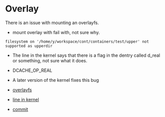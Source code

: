 # Overlay
There is an issue with mounting an overlayfs.

- mount overlay with fail with, not sure why.
```
filesystem on '/home/y/workspace/cont/containers/test/upper' not supported as upperdir
```
- The line in the kernel says that there is a flag in the dentry called d_real or something, not sure what it does.
- DCACHE_OP_REAL
- A later version of the kernel fixes this bug

- [overlayfs](https://www.kernel.org/doc/Documentation/filesystems/overlayfs.txt)
- [line in kernel](https://github.com/torvalds/linux/blob/0dd68a34eccd598109eb845d107a7e8e196745db/fs/overlayfs/super.c#L815)
- [commit](https://github.com/torvalds/linux/commit/7925dad839e70ab43140e26d6b93e807b5969f05)

